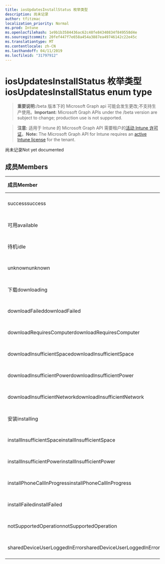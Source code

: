 ```yaml
---
title: iosUpdatesInstallStatus 枚举类型
description: 尚未记录
author: tfitzmac
localization_priority: Normal
ms.prod: Intune
ms.openlocfilehash: 1e9b1b3584436ac62c48fe84340834f849558d4e
ms.sourcegitcommit: 20fef447f7e658a454a3887ea49746142c22e45c
ms.translationtype: MT
ms.contentlocale: zh-CN
ms.lasthandoff: 04/11/2019
ms.locfileid: "31797912"
---
```

# <a name="iosupdatesinstallstatus-enum-type"></a><span data-ttu-id="44e30-103">iosUpdatesInstallStatus 枚举类型</span><span class="sxs-lookup"><span data-stu-id="44e30-103">iosUpdatesInstallStatus enum type</span></span>

> <span data-ttu-id="44e30-104">**重要说明:**/beta 版本下的 Microsoft Graph api 可能会发生更改;不支持生产使用。</span><span class="sxs-lookup"><span data-stu-id="44e30-104">**Important:** Microsoft Graph APIs under the /beta version are subject to change; production use is not supported.</span></span>

> <span data-ttu-id="44e30-105">**注意:** 适用于 Intune 的 Microsoft Graph API 需要租户的[活动 Intune 许可证](https://go.microsoft.com/fwlink/?linkid=839381)。</span><span class="sxs-lookup"><span data-stu-id="44e30-105">**Note:** The Microsoft Graph API for Intune requires an [active Intune license](https://go.microsoft.com/fwlink/?linkid=839381) for the tenant.</span></span>

<span data-ttu-id="44e30-106">尚未记录</span><span class="sxs-lookup"><span data-stu-id="44e30-106">Not yet documented</span></span>

## <a name="members"></a><span data-ttu-id="44e30-107">成员</span><span class="sxs-lookup"><span data-stu-id="44e30-107">Members</span></span>
|<span data-ttu-id="44e30-108">成员</span><span class="sxs-lookup"><span data-stu-id="44e30-108">Member</span></span>|<span data-ttu-id="44e30-109">值</span><span class="sxs-lookup"><span data-stu-id="44e30-109">Value</span></span>|<span data-ttu-id="44e30-110">说明</span><span class="sxs-lookup"><span data-stu-id="44e30-110">Description</span></span>|
|:---|:---|:---|
|<span data-ttu-id="44e30-111">success</span><span class="sxs-lookup"><span data-stu-id="44e30-111">success</span></span>|<span data-ttu-id="44e30-112">0</span><span class="sxs-lookup"><span data-stu-id="44e30-112">0</span></span>|<span data-ttu-id="44e30-113">尚未记录</span><span class="sxs-lookup"><span data-stu-id="44e30-113">Not yet documented</span></span>|
|<span data-ttu-id="44e30-114">可用</span><span class="sxs-lookup"><span data-stu-id="44e30-114">available</span></span>|<span data-ttu-id="44e30-115">1</span><span class="sxs-lookup"><span data-stu-id="44e30-115">1</span></span>|<span data-ttu-id="44e30-116">尚未记录</span><span class="sxs-lookup"><span data-stu-id="44e30-116">Not yet documented</span></span>|
|<span data-ttu-id="44e30-117">待机</span><span class="sxs-lookup"><span data-stu-id="44e30-117">idle</span></span>|<span data-ttu-id="44e30-118">双面</span><span class="sxs-lookup"><span data-stu-id="44e30-118">2</span></span>|<span data-ttu-id="44e30-119">尚未记录</span><span class="sxs-lookup"><span data-stu-id="44e30-119">Not yet documented</span></span>|
|<span data-ttu-id="44e30-120">unknown</span><span class="sxs-lookup"><span data-stu-id="44e30-120">unknown</span></span>|<span data-ttu-id="44e30-121">第三章</span><span class="sxs-lookup"><span data-stu-id="44e30-121">3</span></span>|<span data-ttu-id="44e30-122">尚未记录</span><span class="sxs-lookup"><span data-stu-id="44e30-122">Not yet documented</span></span>|
|<span data-ttu-id="44e30-123">下载</span><span class="sxs-lookup"><span data-stu-id="44e30-123">downloading</span></span>|<span data-ttu-id="44e30-124">-2016330712</span><span class="sxs-lookup"><span data-stu-id="44e30-124">-2016330712</span></span>|<span data-ttu-id="44e30-125">尚未记录</span><span class="sxs-lookup"><span data-stu-id="44e30-125">Not yet documented</span></span>|
|<span data-ttu-id="44e30-126">downloadFailed</span><span class="sxs-lookup"><span data-stu-id="44e30-126">downloadFailed</span></span>|<span data-ttu-id="44e30-127">-2016330711</span><span class="sxs-lookup"><span data-stu-id="44e30-127">-2016330711</span></span>|<span data-ttu-id="44e30-128">尚未记录</span><span class="sxs-lookup"><span data-stu-id="44e30-128">Not yet documented</span></span>|
|<span data-ttu-id="44e30-129">downloadRequiresComputer</span><span class="sxs-lookup"><span data-stu-id="44e30-129">downloadRequiresComputer</span></span>|<span data-ttu-id="44e30-130">-2016330710</span><span class="sxs-lookup"><span data-stu-id="44e30-130">-2016330710</span></span>|<span data-ttu-id="44e30-131">尚未记录</span><span class="sxs-lookup"><span data-stu-id="44e30-131">Not yet documented</span></span>|
|<span data-ttu-id="44e30-132">downloadInsufficientSpace</span><span class="sxs-lookup"><span data-stu-id="44e30-132">downloadInsufficientSpace</span></span>|<span data-ttu-id="44e30-133">-2016330709</span><span class="sxs-lookup"><span data-stu-id="44e30-133">-2016330709</span></span>|<span data-ttu-id="44e30-134">尚未记录</span><span class="sxs-lookup"><span data-stu-id="44e30-134">Not yet documented</span></span>|
|<span data-ttu-id="44e30-135">downloadInsufficientPower</span><span class="sxs-lookup"><span data-stu-id="44e30-135">downloadInsufficientPower</span></span>|<span data-ttu-id="44e30-136">-2016330708</span><span class="sxs-lookup"><span data-stu-id="44e30-136">-2016330708</span></span>|<span data-ttu-id="44e30-137">尚未记录</span><span class="sxs-lookup"><span data-stu-id="44e30-137">Not yet documented</span></span>|
|<span data-ttu-id="44e30-138">downloadInsufficientNetwork</span><span class="sxs-lookup"><span data-stu-id="44e30-138">downloadInsufficientNetwork</span></span>|<span data-ttu-id="44e30-139">-2016330707</span><span class="sxs-lookup"><span data-stu-id="44e30-139">-2016330707</span></span>|<span data-ttu-id="44e30-140">尚未记录</span><span class="sxs-lookup"><span data-stu-id="44e30-140">Not yet documented</span></span>|
|<span data-ttu-id="44e30-141">安装</span><span class="sxs-lookup"><span data-stu-id="44e30-141">installing</span></span>|<span data-ttu-id="44e30-142">-2016330706</span><span class="sxs-lookup"><span data-stu-id="44e30-142">-2016330706</span></span>|<span data-ttu-id="44e30-143">尚未记录</span><span class="sxs-lookup"><span data-stu-id="44e30-143">Not yet documented</span></span>|
|<span data-ttu-id="44e30-144">installInsufficientSpace</span><span class="sxs-lookup"><span data-stu-id="44e30-144">installInsufficientSpace</span></span>|<span data-ttu-id="44e30-145">-2016330705</span><span class="sxs-lookup"><span data-stu-id="44e30-145">-2016330705</span></span>|<span data-ttu-id="44e30-146">尚未记录</span><span class="sxs-lookup"><span data-stu-id="44e30-146">Not yet documented</span></span>|
|<span data-ttu-id="44e30-147">installInsufficientPower</span><span class="sxs-lookup"><span data-stu-id="44e30-147">installInsufficientPower</span></span>|<span data-ttu-id="44e30-148">-2016330704</span><span class="sxs-lookup"><span data-stu-id="44e30-148">-2016330704</span></span>|<span data-ttu-id="44e30-149">尚未记录</span><span class="sxs-lookup"><span data-stu-id="44e30-149">Not yet documented</span></span>|
|<span data-ttu-id="44e30-150">installPhoneCallInProgress</span><span class="sxs-lookup"><span data-stu-id="44e30-150">installPhoneCallInProgress</span></span>|<span data-ttu-id="44e30-151">-2016330703</span><span class="sxs-lookup"><span data-stu-id="44e30-151">-2016330703</span></span>|<span data-ttu-id="44e30-152">尚未记录</span><span class="sxs-lookup"><span data-stu-id="44e30-152">Not yet documented</span></span>|
|<span data-ttu-id="44e30-153">installFailed</span><span class="sxs-lookup"><span data-stu-id="44e30-153">installFailed</span></span>|<span data-ttu-id="44e30-154">-2016330702</span><span class="sxs-lookup"><span data-stu-id="44e30-154">-2016330702</span></span>|<span data-ttu-id="44e30-155">尚未记录</span><span class="sxs-lookup"><span data-stu-id="44e30-155">Not yet documented</span></span>|
|<span data-ttu-id="44e30-156">notSupportedOperation</span><span class="sxs-lookup"><span data-stu-id="44e30-156">notSupportedOperation</span></span>|<span data-ttu-id="44e30-157">-2016330701</span><span class="sxs-lookup"><span data-stu-id="44e30-157">-2016330701</span></span>|<span data-ttu-id="44e30-158">尚未记录</span><span class="sxs-lookup"><span data-stu-id="44e30-158">Not yet documented</span></span>|
|<span data-ttu-id="44e30-159">sharedDeviceUserLoggedInError</span><span class="sxs-lookup"><span data-stu-id="44e30-159">sharedDeviceUserLoggedInError</span></span>|<span data-ttu-id="44e30-160">-2016330699</span><span class="sxs-lookup"><span data-stu-id="44e30-160">-2016330699</span></span>|<span data-ttu-id="44e30-161">尚未记录</span><span class="sxs-lookup"><span data-stu-id="44e30-161">Not yet documented</span></span>|





